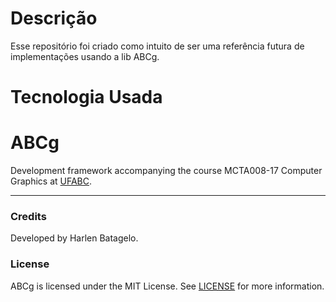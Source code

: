 # Descrição
Esse repositório foi criado como intuito de ser uma referência futura de implementações usando a lib ABCg.

# Tecnologia Usada

ABCg
======

Development framework accompanying the course MCTA008-17 Computer Graphics at [UFABC](https://www.ufabc.edu.br/).

----

### Credits

Developed by Harlen Batagelo.

### License

ABCg is licensed under the MIT License. See [LICENSE](https://github.com/hbatagelo/abcg/blob/main/LICENSE) for more information.

